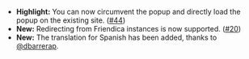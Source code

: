 * **Highlight:** You can now circumvent the popup and directly load the popup on the existing site. ([#44](https://github.com/rugk/mastodon-simplified-federation/issues/44))
* **New:** Redirecting from Friendica instances is now supported. ([#20](https://github.com/rugk/mastodon-simplified-federation/issues/20))
* **New:** The translation for Spanish has been added, thanks to [@dbarrerap](https://github.com/dbarrerap).
